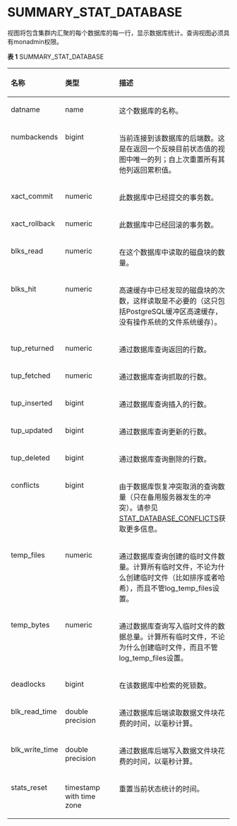 # SUMMARY\_STAT\_DATABASE<a name="ZH-CN_TOPIC_0245374699"></a>

视图将包含集群内汇聚的每个数据库的每一行，显示数据库统计。查询视图必须具有monadmin权限。

**表 1**  SUMMARY\_STAT\_DATABASE

<a name="zh-cn_topic_0237122595_table15180120145411"></a>
<table><thead align="left"><tr id="zh-cn_topic_0237122595_row9380102549"><th class="cellrowborder" valign="top" width="18.921892189218923%" id="mcps1.2.4.1.1"><p id="zh-cn_topic_0237122595_p1238010018540"><a name="zh-cn_topic_0237122595_p1238010018540"></a><a name="zh-cn_topic_0237122595_p1238010018540"></a><strong id="zh-cn_topic_0237122595_b93801055412"><a name="zh-cn_topic_0237122595_b93801055412"></a><a name="zh-cn_topic_0237122595_b93801055412"></a>名称</strong></p>
</th>
<th class="cellrowborder" valign="top" width="27.602760276027606%" id="mcps1.2.4.1.2"><p id="zh-cn_topic_0237122595_p538014014544"><a name="zh-cn_topic_0237122595_p538014014544"></a><a name="zh-cn_topic_0237122595_p538014014544"></a><strong id="zh-cn_topic_0237122595_b12380120145419"><a name="zh-cn_topic_0237122595_b12380120145419"></a><a name="zh-cn_topic_0237122595_b12380120145419"></a>类型</strong></p>
</th>
<th class="cellrowborder" valign="top" width="53.47534753475347%" id="mcps1.2.4.1.3"><p id="zh-cn_topic_0237122595_p1038090195412"><a name="zh-cn_topic_0237122595_p1038090195412"></a><a name="zh-cn_topic_0237122595_p1038090195412"></a><strong id="zh-cn_topic_0237122595_b1338070155420"><a name="zh-cn_topic_0237122595_b1338070155420"></a><a name="zh-cn_topic_0237122595_b1338070155420"></a>描述</strong></p>
</th>
</tr>
</thead>
<tbody><tr id="zh-cn_topic_0237122595_row03804017544"><td class="cellrowborder" valign="top" width="18.921892189218923%" headers="mcps1.2.4.1.1 "><p id="zh-cn_topic_0237122595_p238114018542"><a name="zh-cn_topic_0237122595_p238114018542"></a><a name="zh-cn_topic_0237122595_p238114018542"></a>datname</p>
</td>
<td class="cellrowborder" valign="top" width="27.602760276027606%" headers="mcps1.2.4.1.2 "><p id="zh-cn_topic_0237122595_p16381120175412"><a name="zh-cn_topic_0237122595_p16381120175412"></a><a name="zh-cn_topic_0237122595_p16381120175412"></a>name</p>
</td>
<td class="cellrowborder" valign="top" width="53.47534753475347%" headers="mcps1.2.4.1.3 "><p id="zh-cn_topic_0237122595_p143814095420"><a name="zh-cn_topic_0237122595_p143814095420"></a><a name="zh-cn_topic_0237122595_p143814095420"></a>这个数据库的名称。</p>
</td>
</tr>
<tr id="zh-cn_topic_0237122595_row203817011541"><td class="cellrowborder" valign="top" width="18.921892189218923%" headers="mcps1.2.4.1.1 "><p id="zh-cn_topic_0237122595_p1538112015547"><a name="zh-cn_topic_0237122595_p1538112015547"></a><a name="zh-cn_topic_0237122595_p1538112015547"></a>numbackends</p>
</td>
<td class="cellrowborder" valign="top" width="27.602760276027606%" headers="mcps1.2.4.1.2 "><p id="zh-cn_topic_0237122595_p038118015418"><a name="zh-cn_topic_0237122595_p038118015418"></a><a name="zh-cn_topic_0237122595_p038118015418"></a>bigint</p>
</td>
<td class="cellrowborder" valign="top" width="53.47534753475347%" headers="mcps1.2.4.1.3 "><p id="zh-cn_topic_0237122595_p638113014542"><a name="zh-cn_topic_0237122595_p638113014542"></a><a name="zh-cn_topic_0237122595_p638113014542"></a>当前连接到该数据库的后端数。这是在返回一个反映目前状态值的视图中唯一的列；自上次重置所有其他列返回累积值。</p>
</td>
</tr>
<tr id="zh-cn_topic_0237122595_row23819075418"><td class="cellrowborder" valign="top" width="18.921892189218923%" headers="mcps1.2.4.1.1 "><p id="zh-cn_topic_0237122595_p17381140135420"><a name="zh-cn_topic_0237122595_p17381140135420"></a><a name="zh-cn_topic_0237122595_p17381140135420"></a>xact_commit</p>
</td>
<td class="cellrowborder" valign="top" width="27.602760276027606%" headers="mcps1.2.4.1.2 "><p id="zh-cn_topic_0237122595_p93821603543"><a name="zh-cn_topic_0237122595_p93821603543"></a><a name="zh-cn_topic_0237122595_p93821603543"></a>numeric</p>
</td>
<td class="cellrowborder" valign="top" width="53.47534753475347%" headers="mcps1.2.4.1.3 "><p id="zh-cn_topic_0237122595_p1838217075419"><a name="zh-cn_topic_0237122595_p1838217075419"></a><a name="zh-cn_topic_0237122595_p1838217075419"></a>此数据库中已经提交的事务数。</p>
</td>
</tr>
<tr id="zh-cn_topic_0237122595_row33821002540"><td class="cellrowborder" valign="top" width="18.921892189218923%" headers="mcps1.2.4.1.1 "><p id="zh-cn_topic_0237122595_p1382100135414"><a name="zh-cn_topic_0237122595_p1382100135414"></a><a name="zh-cn_topic_0237122595_p1382100135414"></a>xact_rollback</p>
</td>
<td class="cellrowborder" valign="top" width="27.602760276027606%" headers="mcps1.2.4.1.2 "><p id="zh-cn_topic_0237122595_p63828065410"><a name="zh-cn_topic_0237122595_p63828065410"></a><a name="zh-cn_topic_0237122595_p63828065410"></a>numeric</p>
</td>
<td class="cellrowborder" valign="top" width="53.47534753475347%" headers="mcps1.2.4.1.3 "><p id="zh-cn_topic_0237122595_p153821307541"><a name="zh-cn_topic_0237122595_p153821307541"></a><a name="zh-cn_topic_0237122595_p153821307541"></a>此数据库中已经回滚的事务数。</p>
</td>
</tr>
<tr id="zh-cn_topic_0237122595_row6382607549"><td class="cellrowborder" valign="top" width="18.921892189218923%" headers="mcps1.2.4.1.1 "><p id="zh-cn_topic_0237122595_p038212015541"><a name="zh-cn_topic_0237122595_p038212015541"></a><a name="zh-cn_topic_0237122595_p038212015541"></a>blks_read</p>
</td>
<td class="cellrowborder" valign="top" width="27.602760276027606%" headers="mcps1.2.4.1.2 "><p id="zh-cn_topic_0237122595_p14382603540"><a name="zh-cn_topic_0237122595_p14382603540"></a><a name="zh-cn_topic_0237122595_p14382603540"></a>numeric</p>
</td>
<td class="cellrowborder" valign="top" width="53.47534753475347%" headers="mcps1.2.4.1.3 "><p id="zh-cn_topic_0237122595_p183821604544"><a name="zh-cn_topic_0237122595_p183821604544"></a><a name="zh-cn_topic_0237122595_p183821604544"></a>在这个数据库中读取的磁盘块的数量。</p>
</td>
</tr>
<tr id="zh-cn_topic_0237122595_row238216020547"><td class="cellrowborder" valign="top" width="18.921892189218923%" headers="mcps1.2.4.1.1 "><p id="zh-cn_topic_0237122595_p183833014545"><a name="zh-cn_topic_0237122595_p183833014545"></a><a name="zh-cn_topic_0237122595_p183833014545"></a>blks_hit</p>
</td>
<td class="cellrowborder" valign="top" width="27.602760276027606%" headers="mcps1.2.4.1.2 "><p id="zh-cn_topic_0237122595_p738390125411"><a name="zh-cn_topic_0237122595_p738390125411"></a><a name="zh-cn_topic_0237122595_p738390125411"></a>numeric</p>
</td>
<td class="cellrowborder" valign="top" width="53.47534753475347%" headers="mcps1.2.4.1.3 "><p id="zh-cn_topic_0237122595_p113834017549"><a name="zh-cn_topic_0237122595_p113834017549"></a><a name="zh-cn_topic_0237122595_p113834017549"></a>高速缓存中已经发现的磁盘块的次数，这样读取是不必要的（这只包括PostgreSQL缓冲区高速缓存，没有操作系统的文件系统缓存）。</p>
</td>
</tr>
<tr id="zh-cn_topic_0237122595_row1238318025415"><td class="cellrowborder" valign="top" width="18.921892189218923%" headers="mcps1.2.4.1.1 "><p id="zh-cn_topic_0237122595_p11383140125411"><a name="zh-cn_topic_0237122595_p11383140125411"></a><a name="zh-cn_topic_0237122595_p11383140125411"></a>tup_returned</p>
</td>
<td class="cellrowborder" valign="top" width="27.602760276027606%" headers="mcps1.2.4.1.2 "><p id="zh-cn_topic_0237122595_p19383190135419"><a name="zh-cn_topic_0237122595_p19383190135419"></a><a name="zh-cn_topic_0237122595_p19383190135419"></a>numeric</p>
</td>
<td class="cellrowborder" valign="top" width="53.47534753475347%" headers="mcps1.2.4.1.3 "><p id="zh-cn_topic_0237122595_p19383100115411"><a name="zh-cn_topic_0237122595_p19383100115411"></a><a name="zh-cn_topic_0237122595_p19383100115411"></a>通过数据库查询返回的行数。</p>
</td>
</tr>
<tr id="zh-cn_topic_0237122595_row13383170115414"><td class="cellrowborder" valign="top" width="18.921892189218923%" headers="mcps1.2.4.1.1 "><p id="zh-cn_topic_0237122595_p938313075411"><a name="zh-cn_topic_0237122595_p938313075411"></a><a name="zh-cn_topic_0237122595_p938313075411"></a>tup_fetched</p>
</td>
<td class="cellrowborder" valign="top" width="27.602760276027606%" headers="mcps1.2.4.1.2 "><p id="zh-cn_topic_0237122595_p113837015412"><a name="zh-cn_topic_0237122595_p113837015412"></a><a name="zh-cn_topic_0237122595_p113837015412"></a>numeric</p>
</td>
<td class="cellrowborder" valign="top" width="53.47534753475347%" headers="mcps1.2.4.1.3 "><p id="zh-cn_topic_0237122595_p638317045416"><a name="zh-cn_topic_0237122595_p638317045416"></a><a name="zh-cn_topic_0237122595_p638317045416"></a>通过数据库查询抓取的行数。</p>
</td>
</tr>
<tr id="zh-cn_topic_0237122595_row3384170135414"><td class="cellrowborder" valign="top" width="18.921892189218923%" headers="mcps1.2.4.1.1 "><p id="zh-cn_topic_0237122595_p9384170155419"><a name="zh-cn_topic_0237122595_p9384170155419"></a><a name="zh-cn_topic_0237122595_p9384170155419"></a>tup_inserted</p>
</td>
<td class="cellrowborder" valign="top" width="27.602760276027606%" headers="mcps1.2.4.1.2 "><p id="zh-cn_topic_0237122595_p1538419095419"><a name="zh-cn_topic_0237122595_p1538419095419"></a><a name="zh-cn_topic_0237122595_p1538419095419"></a>bigint</p>
</td>
<td class="cellrowborder" valign="top" width="53.47534753475347%" headers="mcps1.2.4.1.3 "><p id="zh-cn_topic_0237122595_p1138416017549"><a name="zh-cn_topic_0237122595_p1138416017549"></a><a name="zh-cn_topic_0237122595_p1138416017549"></a>通过数据库查询插入的行数。</p>
</td>
</tr>
<tr id="zh-cn_topic_0237122595_row16384160195416"><td class="cellrowborder" valign="top" width="18.921892189218923%" headers="mcps1.2.4.1.1 "><p id="zh-cn_topic_0237122595_p173840075413"><a name="zh-cn_topic_0237122595_p173840075413"></a><a name="zh-cn_topic_0237122595_p173840075413"></a>tup_updated</p>
</td>
<td class="cellrowborder" valign="top" width="27.602760276027606%" headers="mcps1.2.4.1.2 "><p id="zh-cn_topic_0237122595_p43843011548"><a name="zh-cn_topic_0237122595_p43843011548"></a><a name="zh-cn_topic_0237122595_p43843011548"></a>bigint</p>
</td>
<td class="cellrowborder" valign="top" width="53.47534753475347%" headers="mcps1.2.4.1.3 "><p id="zh-cn_topic_0237122595_p1438411011547"><a name="zh-cn_topic_0237122595_p1438411011547"></a><a name="zh-cn_topic_0237122595_p1438411011547"></a>通过数据库查询更新的行数。</p>
</td>
</tr>
<tr id="zh-cn_topic_0237122595_row193845013546"><td class="cellrowborder" valign="top" width="18.921892189218923%" headers="mcps1.2.4.1.1 "><p id="zh-cn_topic_0237122595_p938412035414"><a name="zh-cn_topic_0237122595_p938412035414"></a><a name="zh-cn_topic_0237122595_p938412035414"></a>tup_deleted</p>
</td>
<td class="cellrowborder" valign="top" width="27.602760276027606%" headers="mcps1.2.4.1.2 "><p id="zh-cn_topic_0237122595_p103845017546"><a name="zh-cn_topic_0237122595_p103845017546"></a><a name="zh-cn_topic_0237122595_p103845017546"></a>bigint</p>
</td>
<td class="cellrowborder" valign="top" width="53.47534753475347%" headers="mcps1.2.4.1.3 "><p id="zh-cn_topic_0237122595_p17385100145414"><a name="zh-cn_topic_0237122595_p17385100145414"></a><a name="zh-cn_topic_0237122595_p17385100145414"></a>通过数据库查询删除的行数。</p>
</td>
</tr>
<tr id="zh-cn_topic_0237122595_row83851601549"><td class="cellrowborder" valign="top" width="18.921892189218923%" headers="mcps1.2.4.1.1 "><p id="zh-cn_topic_0237122595_p12385104548"><a name="zh-cn_topic_0237122595_p12385104548"></a><a name="zh-cn_topic_0237122595_p12385104548"></a>conflicts</p>
</td>
<td class="cellrowborder" valign="top" width="27.602760276027606%" headers="mcps1.2.4.1.2 "><p id="zh-cn_topic_0237122595_p163851207541"><a name="zh-cn_topic_0237122595_p163851207541"></a><a name="zh-cn_topic_0237122595_p163851207541"></a>bigint</p>
</td>
<td class="cellrowborder" valign="top" width="53.47534753475347%" headers="mcps1.2.4.1.3 "><p id="zh-cn_topic_0237122595_p53851903545"><a name="zh-cn_topic_0237122595_p53851903545"></a><a name="zh-cn_topic_0237122595_p53851903545"></a>由于数据库恢复冲突取消的查询数量（只在备用服务器发生的冲突）。请参见<a href="STAT_DATABASE_CONFLICTS.md">STAT_DATABASE_CONFLICTS</a>获取更多信息。</p>
</td>
</tr>
<tr id="zh-cn_topic_0237122595_row14385140165412"><td class="cellrowborder" valign="top" width="18.921892189218923%" headers="mcps1.2.4.1.1 "><p id="zh-cn_topic_0237122595_p1738513095411"><a name="zh-cn_topic_0237122595_p1738513095411"></a><a name="zh-cn_topic_0237122595_p1738513095411"></a>temp_files</p>
</td>
<td class="cellrowborder" valign="top" width="27.602760276027606%" headers="mcps1.2.4.1.2 "><p id="zh-cn_topic_0237122595_p7385402546"><a name="zh-cn_topic_0237122595_p7385402546"></a><a name="zh-cn_topic_0237122595_p7385402546"></a>numeric</p>
</td>
<td class="cellrowborder" valign="top" width="53.47534753475347%" headers="mcps1.2.4.1.3 "><p id="zh-cn_topic_0237122595_p18385180145413"><a name="zh-cn_topic_0237122595_p18385180145413"></a><a name="zh-cn_topic_0237122595_p18385180145413"></a>通过数据库查询创建的临时文件数量。计算所有临时文件，不论为什么创建临时文件（比如排序或者哈希），而且不管log_temp_files设置。</p>
</td>
</tr>
<tr id="zh-cn_topic_0237122595_row138610065411"><td class="cellrowborder" valign="top" width="18.921892189218923%" headers="mcps1.2.4.1.1 "><p id="zh-cn_topic_0237122595_p23866012543"><a name="zh-cn_topic_0237122595_p23866012543"></a><a name="zh-cn_topic_0237122595_p23866012543"></a>temp_bytes</p>
</td>
<td class="cellrowborder" valign="top" width="27.602760276027606%" headers="mcps1.2.4.1.2 "><p id="zh-cn_topic_0237122595_p163863075411"><a name="zh-cn_topic_0237122595_p163863075411"></a><a name="zh-cn_topic_0237122595_p163863075411"></a>numeric</p>
</td>
<td class="cellrowborder" valign="top" width="53.47534753475347%" headers="mcps1.2.4.1.3 "><p id="zh-cn_topic_0237122595_p638670155417"><a name="zh-cn_topic_0237122595_p638670155417"></a><a name="zh-cn_topic_0237122595_p638670155417"></a>通过数据库查询写入临时文件的数据总量。计算所有临时文件，不论为什么创建临时文件，而且不管log_temp_files设置。</p>
</td>
</tr>
<tr id="zh-cn_topic_0237122595_row1538618055418"><td class="cellrowborder" valign="top" width="18.921892189218923%" headers="mcps1.2.4.1.1 "><p id="zh-cn_topic_0237122595_p23868010542"><a name="zh-cn_topic_0237122595_p23868010542"></a><a name="zh-cn_topic_0237122595_p23868010542"></a>deadlocks</p>
</td>
<td class="cellrowborder" valign="top" width="27.602760276027606%" headers="mcps1.2.4.1.2 "><p id="zh-cn_topic_0237122595_p638610105415"><a name="zh-cn_topic_0237122595_p638610105415"></a><a name="zh-cn_topic_0237122595_p638610105415"></a>bigint</p>
</td>
<td class="cellrowborder" valign="top" width="53.47534753475347%" headers="mcps1.2.4.1.3 "><p id="zh-cn_topic_0237122595_p138612017542"><a name="zh-cn_topic_0237122595_p138612017542"></a><a name="zh-cn_topic_0237122595_p138612017542"></a>在该数据库中检索的死锁数。</p>
</td>
</tr>
<tr id="zh-cn_topic_0237122595_row53861500546"><td class="cellrowborder" valign="top" width="18.921892189218923%" headers="mcps1.2.4.1.1 "><p id="zh-cn_topic_0237122595_p53861201549"><a name="zh-cn_topic_0237122595_p53861201549"></a><a name="zh-cn_topic_0237122595_p53861201549"></a>blk_read_time</p>
</td>
<td class="cellrowborder" valign="top" width="27.602760276027606%" headers="mcps1.2.4.1.2 "><p id="zh-cn_topic_0237122595_p183864075412"><a name="zh-cn_topic_0237122595_p183864075412"></a><a name="zh-cn_topic_0237122595_p183864075412"></a>double precision</p>
</td>
<td class="cellrowborder" valign="top" width="53.47534753475347%" headers="mcps1.2.4.1.3 "><p id="zh-cn_topic_0237122595_p13878015412"><a name="zh-cn_topic_0237122595_p13878015412"></a><a name="zh-cn_topic_0237122595_p13878015412"></a>通过数据库后端读取数据文件块花费的时间，以毫秒计算。</p>
</td>
</tr>
<tr id="zh-cn_topic_0237122595_row538790155417"><td class="cellrowborder" valign="top" width="18.921892189218923%" headers="mcps1.2.4.1.1 "><p id="zh-cn_topic_0237122595_p10387160105410"><a name="zh-cn_topic_0237122595_p10387160105410"></a><a name="zh-cn_topic_0237122595_p10387160105410"></a>blk_write_time</p>
</td>
<td class="cellrowborder" valign="top" width="27.602760276027606%" headers="mcps1.2.4.1.2 "><p id="zh-cn_topic_0237122595_p738760125420"><a name="zh-cn_topic_0237122595_p738760125420"></a><a name="zh-cn_topic_0237122595_p738760125420"></a>double precision</p>
</td>
<td class="cellrowborder" valign="top" width="53.47534753475347%" headers="mcps1.2.4.1.3 "><p id="zh-cn_topic_0237122595_p143874016547"><a name="zh-cn_topic_0237122595_p143874016547"></a><a name="zh-cn_topic_0237122595_p143874016547"></a>通过数据库后端写入数据文件块花费的时间，以毫秒计算。</p>
</td>
</tr>
<tr id="zh-cn_topic_0237122595_row5387004547"><td class="cellrowborder" valign="top" width="18.921892189218923%" headers="mcps1.2.4.1.1 "><p id="zh-cn_topic_0237122595_p838719014549"><a name="zh-cn_topic_0237122595_p838719014549"></a><a name="zh-cn_topic_0237122595_p838719014549"></a>stats_reset</p>
</td>
<td class="cellrowborder" valign="top" width="27.602760276027606%" headers="mcps1.2.4.1.2 "><p id="zh-cn_topic_0237122595_p18387100155411"><a name="zh-cn_topic_0237122595_p18387100155411"></a><a name="zh-cn_topic_0237122595_p18387100155411"></a>timestamp with time zone</p>
</td>
<td class="cellrowborder" valign="top" width="53.47534753475347%" headers="mcps1.2.4.1.3 "><p id="zh-cn_topic_0237122595_p11387190115411"><a name="zh-cn_topic_0237122595_p11387190115411"></a><a name="zh-cn_topic_0237122595_p11387190115411"></a>重置当前状态统计的时间。</p>
</td>
</tr>
</tbody>
</table>

